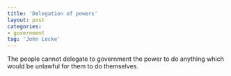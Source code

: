 ```yaml
---
title: 'Delegation of powers'
layout: post
categories:
- government
tag: 'John Locke'
---
```


The people cannot delegate to government the power to do anything which would be unlawful for them to do themselves.